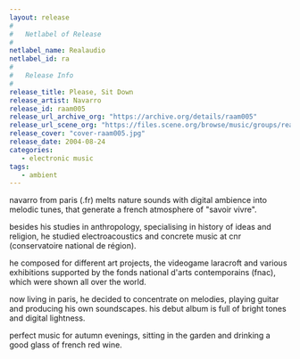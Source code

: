 ```yaml
---
layout: release
#
#   Netlabel of Release
#
netlabel_name: Realaudio
netlabel_id: ra
#
#   Release Info
#
release_title: Please, Sit Down
release_artist: Navarro
release_id: raam005
release_url_archive_org: "https://archive.org/details/raam005"
release_url_scene_org: "https://files.scene.org/browse/music/groups/realaudio/"
release_cover: "cover-raam005.jpg"
release_date: 2004-08-24
categories:
   - electronic music
tags:
   - ambient
---
```

navarro from paris (.fr) melts nature sounds with digital ambience into melodic tunes, that generate a french atmosphere of "savoir vivre".

besides his studies in anthropology, specialising in history of ideas and religion, he studied electroacoustics and concrete music at cnr (conservatoire national de région).

he composed for different art projects, the videogame laracroft and various exhibitions supported by the fonds national d'arts contemporains (fnac), which were shown all over the world.

now living in paris, he decided to concentrate on melodies, playing guitar and producing his own soundscapes. his debut album is full of bright tones and digital lightness.

perfect music for autumn evenings, sitting in the garden and drinking a good glass of french red wine.